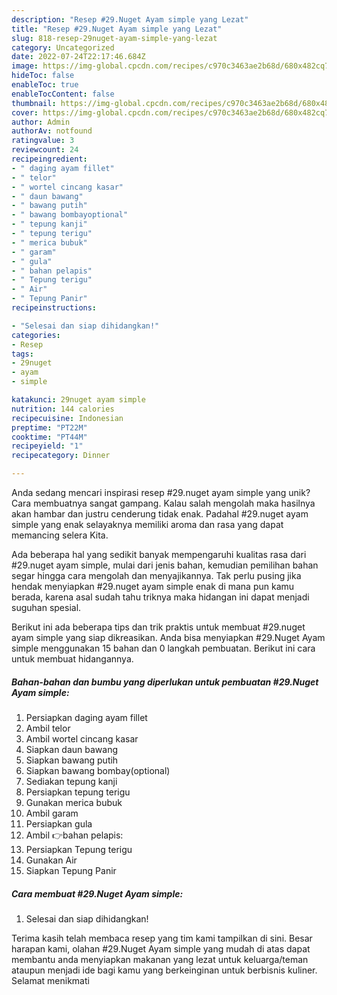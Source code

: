```yaml
---
description: "Resep #29.Nuget Ayam simple yang Lezat"
title: "Resep #29.Nuget Ayam simple yang Lezat"
slug: 818-resep-29nuget-ayam-simple-yang-lezat
category: Uncategorized
date: 2022-07-24T22:17:46.684Z
image: https://img-global.cpcdn.com/recipes/c970c3463ae2b68d/680x482cq70/29nuget-ayam-simple-foto-resep-utama.jpg
hideToc: false
enableToc: true
enableTocContent: false
thumbnail: https://img-global.cpcdn.com/recipes/c970c3463ae2b68d/680x482cq70/29nuget-ayam-simple-foto-resep-utama.jpg
cover: https://img-global.cpcdn.com/recipes/c970c3463ae2b68d/680x482cq70/29nuget-ayam-simple-foto-resep-utama.jpg
author: Admin
authorAv: notfound
ratingvalue: 3
reviewcount: 24
recipeingredient:
- " daging ayam fillet"
- " telor"
- " wortel cincang kasar"
- " daun bawang"
- " bawang putih"
- " bawang bombayoptional"
- " tepung kanji"
- " tepung terigu"
- " merica bubuk"
- " garam"
- " gula"
- " bahan pelapis"
- " Tepung terigu"
- " Air"
- " Tepung Panir"
recipeinstructions:

- "Selesai dan siap dihidangkan!"
categories:
- Resep
tags:
- 29nuget
- ayam
- simple

katakunci: 29nuget ayam simple 
nutrition: 144 calories
recipecuisine: Indonesian
preptime: "PT22M"
cooktime: "PT44M"
recipeyield: "1"
recipecategory: Dinner

---
```





Anda sedang mencari inspirasi resep #29.nuget ayam simple yang unik? Cara membuatnya sangat gampang. Kalau salah mengolah maka hasilnya akan hambar dan justru cenderung tidak enak. Padahal #29.nuget ayam simple yang enak selayaknya memiliki aroma dan rasa yang dapat memancing selera Kita.







Ada beberapa hal yang sedikit banyak mempengaruhi kualitas rasa dari #29.nuget ayam simple, mulai dari jenis bahan, kemudian pemilihan bahan segar hingga cara mengolah dan menyajikannya. Tak perlu pusing jika hendak menyiapkan #29.nuget ayam simple enak di mana pun kamu berada, karena asal sudah tahu triknya maka hidangan ini dapat menjadi suguhan spesial.






Berikut ini ada beberapa tips dan trik praktis untuk membuat #29.nuget ayam simple yang siap dikreasikan. Anda bisa menyiapkan #29.Nuget Ayam simple menggunakan 15 bahan dan 0 langkah pembuatan. Berikut ini cara untuk membuat hidangannya.

<!--inarticleads1-->

##### Bahan-bahan dan bumbu yang diperlukan untuk pembuatan #29.Nuget Ayam simple:

1. Persiapkan  daging ayam fillet
1. Ambil  telor
1. Ambil  wortel cincang kasar
1. Siapkan  daun bawang
1. Siapkan  bawang putih
1. Siapkan  bawang bombay(optional)
1. Sediakan  tepung kanji
1. Persiapkan  tepung terigu
1. Gunakan  merica bubuk
1. Ambil  garam
1. Persiapkan  gula
1. Ambil  👉bahan pelapis:
1. Persiapkan  Tepung terigu
1. Gunakan  Air
1. Siapkan  Tepung Panir




<!--inarticleads2-->

##### Cara membuat #29.Nuget Ayam simple:


1. Selesai dan siap dihidangkan!



Terima kasih telah membaca resep yang tim kami tampilkan di sini. Besar harapan kami, olahan #29.Nuget Ayam simple yang mudah di atas dapat membantu anda menyiapkan makanan yang lezat untuk keluarga/teman ataupun menjadi ide bagi kamu yang berkeinginan untuk berbisnis kuliner. Selamat menikmati
